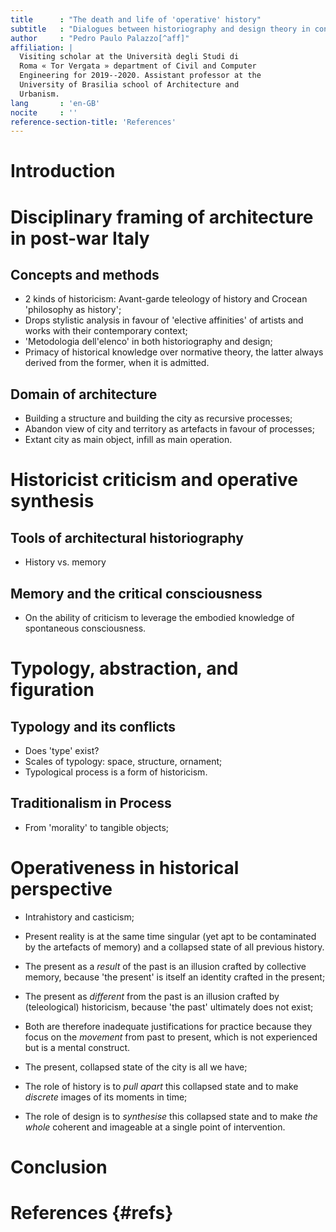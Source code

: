 ```yaml
---
title      : "The death and life of 'operative' history"
subtitle   : "Dialogues between historiography and design theory in contemporary Italy"
author     : "Pedro Paulo Palazzo[^aff]"
affiliation: |
  Visiting scholar at the Università degli Studi di
  Roma « Tor Vergata » department of Civil and Computer
  Engineering for 2019--2020. Assistant professor at the
  University of Brasilia school of Architecture and
  Urbanism.
lang       : 'en-GB'
nocite     : ''
reference-section-title: 'References'
---
```


Introduction
============


Disciplinary framing of architecture in post-war Italy
======================================================

Concepts and methods
--------------------

- 2 kinds of historicism: Avant-garde teleology of history and Crocean
  'philosophy as history';
- Drops stylistic analysis in favour of 'elective affinities' of
  artists and works with their contemporary context;
- 'Metodologia dell'elenco' in both historiography and design;
- Primacy of historical knowledge over normative theory, the latter
  always derived from the former, when it is admitted.


Domain of architecture
----------------------

- Building a structure and building the city as recursive processes;
- Abandon view of city and territory as artefacts in favour of
  processes;
- Extant city as main object, infill as main operation.


Historicist criticism and operative synthesis
=============================================

Tools of architectural historiography
-------------------------------------

- History vs. memory


Memory and the critical consciousness
-------------------------------------

- On the ability of criticism to leverage the embodied knowledge of
  spontaneous consciousness.


Typology, abstraction, and figuration
=====================================

Typology and its conflicts
--------------------------

- Does 'type' exist?
- Scales of typology: space, structure, ornament;
- Typological process is a form of historicism.


Traditionalism in Process
-------------------------

- From 'morality' to tangible objects;


Operativeness in historical perspective
=======================================

- Intrahistory and casticism;
- Present reality is at the same time singular (yet apt to be
  contaminated by the artefacts of memory) and a collapsed state of
  all previous history.

- The present as a *result* of the past is an illusion crafted by
  collective memory, because 'the present' is itself an identity
  crafted in the present;
- The present as *different* from the past is an illusion crafted by
  (teleological) historicism, because 'the past' ultimately does not
  exist;
- Both are therefore inadequate justifications for practice because
  they focus on the *movement* from past to present, which is not
  experienced but is a mental construct.

- The present, collapsed state of the city is all we have;
- The role of history is to *pull apart* this collapsed state and
  to make *discrete* images of its moments in time;
- The role of design is to *synthesise* this collapsed state and
  to make *the whole* coherent and imageable at a single point of
  intervention.


Conclusion
==========


References {#refs}
==========

